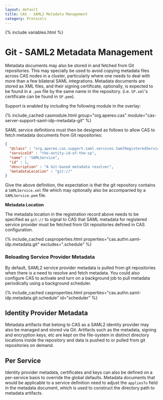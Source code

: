 ```yaml
---
layout: default
title: CAS - SAML2 Metadata Management
category: Protocols
---
```


{% include variables.html %}

# Git - SAML2 Metadata Management

Metadata documents may also be stored in and fetched from Git repositories. This may specially be used to avoid copying metadata
files across CAS nodes in a cluster, particularly where one needs to deal with more than a few bilateral SAML integrations.
Metadata documents are stored as XML files, and their signing certificate, optionally, is expected to be found in a `.pem`
file by the same name in the repository. (i.e. `SP.xml`'s certificate can be found in `SP.pem`).

Support is enabled by including the following module in the overlay:

{% include_cached casmodule.html group="org.apereo.cas" module="cas-server-support-saml-idp-metadata-git" %}

SAML service definitions must then be designed as follows to allow CAS to fetch metadata documents from Git repositories:

```json
{
  "@class" : "org.apereo.cas.support.saml.services.SamlRegisteredService",
  "serviceId" : "the-entity-id-of-the-sp",
  "name" : "SAMLService",
  "id" : 1,
  "description" : "A Git-based metadata resolver",
  "metadataLocation" : "git://"
}
```

Give the above definition, the expectation is that the git repository
contains a `SAMLService.xml` file which may optionally also be accompanied by a `SAMLService.pem` file.

<div class="alert alert-info"><strong>Metadata Location</strong><p>
The metadata location in the registration record above needs to be specified as <code>git://</code> to signal to CAS that 
SAML metadata for registered service provider must be fetched from Git repositories defined in CAS configuration. 
</p></div>

{% include_cached casproperties.html properties="cas.authn.saml-idp.metadata.git" excludes=".schedule" %}
                                                                                                     
### Reloading Service Provider Metadata
   
By default, SAML2 service provider metadata is pulled from git repositories when there is a need to resolve and fetch metadata.
You could also configure CAS to activate and turn on a background job to pull metadata periodically using a background scheduler. 

{% include_cached casproperties.html properties="cas.authn.saml-idp.metadata.git.schedule" id="scheduler" %}

## Identity Provider Metadata

Metadata artifacts that belong to CAS as a SAML2 identity provider may also be
managed and stored via Git. Artifacts such as the metadata, signing and encryption
keys, etc are kept on the file-system in distinct directory locations inside
the repository and data is pushed to or pulled from git repositories on demand.

## Per Service

Identity provider metadata, certificates and keys can also be defined on a per-service basis to override the global defaults.
Metadata documents that would be applicable to a service definition need to adjust the `appliesTo` field in the metadata
document, which is used to construct the directory path to metadata artifacts.
